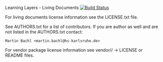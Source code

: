 Learning Layers - Living Documents [![Build Status](https://travis-ci.org/learning-layers/LivingDocumentsClient.svg?branch=master)](https://travis-ci.org/learning-layers/LivingDocumentsClient)

For living documents license information see the LICENSE.txt file.

See AUTHORS.txt for a list of contributors.
If you are author as well and are not listed in the AUTHORS.txt contact:

    Martin Bachl <martin.bachl@hs-karlsruhe.de>


For vendor package license information see vendor/<vendor-module>/ -> LICENSE or README files.
